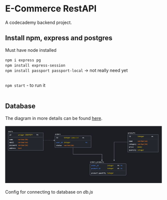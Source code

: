 # E-Commerce RestAPI 
A codecademy backend project.
<br />

## Install npm, express and postgres
Must have node installed

`npm i express pg ` <br />
`npm install express-session ` <br />
`npm install passport passport-local` -> not really need yet<br /> 
<br />

`npm start`  - to run it <br />
<br />

## Database

The diagram in more details can be found [here](https://app.sqldbm.com/PostgreSQL/Edit/p225798/#).<br />
<br />
![Database diagram](./resources/database_diagram_v1.jpg "Database diagram")<br />
<br />
Config for connecting to database on *db.js*<br />
<br />

